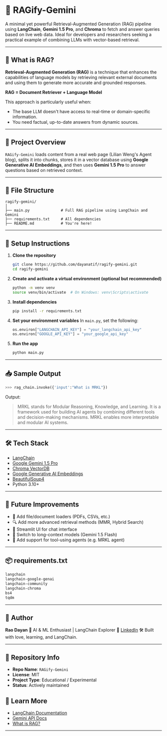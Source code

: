 
# 🌟 RAGify-Gemini

A minimal yet powerful Retrieval-Augmented Generation (RAG) pipeline using **LangChain**, **Gemini 1.5 Pro**, and **Chroma** to fetch and answer queries based on live web data. Ideal for developers and researchers seeking a practical example of combining LLMs with vector-based retrieval.

---

## 📌 What is RAG?

**Retrieval-Augmented Generation (RAG)** is a technique that enhances the capabilities of language models by retrieving relevant external documents and using them to generate more accurate and grounded responses.

**RAG = Document Retriever + Language Model**

This approach is particularly useful when:
- The base LLM doesn't have access to real-time or domain-specific information.
- You need factual, up-to-date answers from dynamic sources.

---

## 🚀 Project Overview

`RAGify-Gemini` loads content from a real web page (Lilian Weng's Agent blog), splits it into chunks, stores it in a vector database using **Google Generative AI Embeddings**, and then uses **Gemini 1.5 Pro** to answer questions based on retrieved context.

---

## 📁 File Structure

```plaintext
ragify-gemini/
│
├── main.py              # Full RAG pipeline using LangChain and Gemini
├── requirements.txt     # All dependencies
├── README.md            # You're here!
````

---

## 🔧 Setup Instructions

1. **Clone the repository**

   ```bash
   git clone https://github.com/dayanatif/ragify-gemini.git
   cd ragify-gemini
   ```

2. **Create and activate a virtual environment (optional but recommended)**

   ```bash
   python -m venv venv
   source venv/bin/activate  # On Windows: venv\Scripts\activate
   ```

3. **Install dependencies**

   ```bash
   pip install -r requirements.txt
   ```

4. **Set your environment variables**
   In `main.py`, set the following:

   ```python
   os.environ["LANGCHAIN_API_KEY"] = "your_langchain_api_key"
   os.environ["GOOGLE_API_KEY"] = "your_google_api_key"
   ```

5. **Run the app**

   ```bash
   python main.py
   ```

---

## 📥 Sample Output

```python
>>> rag_chain.invoke({'input':"What is MRKL"})
```

Output:

> MRKL stands for Modular Reasoning, Knowledge, and Learning. It is a framework used for building AI agents by combining different tools and decision-making mechanisms. MRKL enables more interpretable and modular AI systems.

---

## 🛠️ Tech Stack

* [LangChain](https://www.langchain.com/)
* [Google Gemini 1.5 Pro](https://deepmind.google/technologies/gemini/)
* [Chroma VectorDB](https://www.trychroma.com/)
* [Google Generative AI Embeddings](https://ai.google.dev/)
* [BeautifulSoup4](https://www.crummy.com/software/BeautifulSoup/)
* Python 3.10+

---

## 🌱 Future Improvements

* 🔄 Add file/document loaders (PDFs, CSVs, etc.)
* 🔍 Add more advanced retrieval methods (MMR, Hybrid Search)
* 💬 Streamlit UI for chat interface
* 🧠 Switch to long-context models (Gemini 1.5 Flash)
* 🧩 Add support for tool-using agents (e.g. MRKL agent)

---

## 📦 requirements.txt

```txt
langchain
langchain-google-genai
langchain-community
langchain-chroma
bs4
tqdm
```

---

## 🤖 Author

**Rao Dayan**
📍 AI & ML Enthusiast | LangChain Explorer
🔗 [LinkedIn](https://www.linkedin.com/in/dayanatif)
🛠️ Built with love, learning, and LangChain.

---

## 📌 Repository Info

* **Repo Name**: `RAGify-Gemini`
* **License**: MIT
* **Project Type**: Educational / Experimental
* **Status**: Actively maintained


## 🧠 Learn More

* [LangChain Documentation](https://docs.langchain.com/)
* [Gemini API Docs](https://ai.google.dev/)
* [What is RAG?](https://www.pinecone.io/learn/retrieval-augmented-generation/)

---


